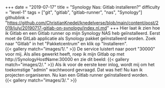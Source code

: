 +++
date = "2019-07-17"
title = "Synology Nas: Gitlab installeren?"
difficulty = "level-1"
tags = ["git", "gitlab", "gitlab-runner", "nas", "Synology"]
githublink = "https://github.com/ChristianKnedel/knedelverse/blob/main/content/post/2019/july/20190717-gitlab-on-synology/index.nl.md"
+++
Hier laat ik zien hoe ik Gitlab en een Gitlab runner op mijn Synology NAS heb geïnstalleerd. Eerst moet de GitLab applicatie als Synology pakket geïnstalleerd worden. Zoek naar "Gitlab" in het "Pakketcentrum" en klik op "Installeren".   
{{< gallery match="images/1/*.*" >}}
De service luistert naar poort "30000" voor mij. Als alles gewerkt heeft, roep ik mijn Gitlab op met http://SynologyHostName:30000 en zie dit beeld:
{{< gallery match="images/2/*.*" >}}
Als ik voor de eerste keer inlog, wordt mij om het toekomstige "admin" wachtwoord gevraagd. Dat was het! Nu kan ik projecten organiseren. Nu kan een Gitlab runner geïnstalleerd worden.  
{{< gallery match="images/3/*.*" >}}
